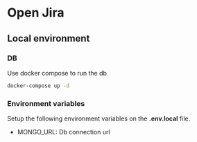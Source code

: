 # Open Jira

## Local environment

### DB

Use docker compose to run the db

```bash
docker-compose up -d
```

### Environment variables

Setup the following environment variables on the **.env.local** file.

- MONGO_URL: Db connection url